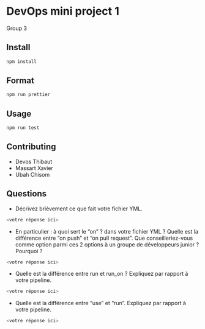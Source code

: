 # DevOps mini project 1

Group 3

## Install

```bash
npm install
```

## Format
```bash
npm run prettier
```

## Usage

```bash
npm run test

```

## Contributing

- Devos Thibaut
- Massart Xavier
- Ubah Chisom


## Questions

- Décrivez brièvement ce que fait votre fichier YML.  
```bash
<votre réponse ici>
```
- En particulier : à quoi sert le “on” ? dans votre fichier YML ?  Quelle est la différence entre “on push” et “on pull request”. Que conseilleriez-vous comme option parmi ces 2 options à un groupe de développeurs junior ? Pourquoi ? 
```bash
<votre réponse ici>
```
- Quelle est la différence entre run et run_on ?  Expliquez par rapport à votre pipeline.  
```bash
<votre réponse ici>
```
- Quelle est la différence entre “use” et “run”. Expliquez par rapport à votre pipeline. 
```bash
<votre réponse ici>
```